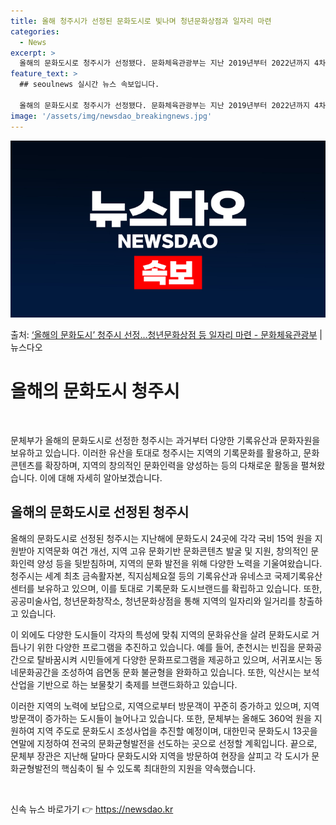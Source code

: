 ```yaml
---
title: 올해 청주시가 선정된 문화도시로 빛나며 청년문화상점과 일자리 마련
categories:
  - News
excerpt: >
  올해의 문화도시로 청주시가 선정됐다. 문화체육관광부는 지난 2019년부터 2022년까지 4차에 걸쳐 문화도시…
feature_text: >
  ## seoulnews 실시간 뉴스 속보입니다.

  올해의 문화도시로 청주시가 선정됐다. 문화체육관광부는 지난 2019년부터 2022년까지 4차에 걸쳐 문화도시…
image: '/assets/img/newsdao_breakingnews.jpg'
---
```


![뉴스다오 속보](/assets/img/newsdao_breakingnews.jpg)

<p>출처: <a href="https://newsdao.kr/3324" rel="dofollow">‘올해의 문화도시’ 청주시 선정…청년문화상점 등 일자리 마련 - 문화체육관광부</a> | 뉴스다오</p>

<h1>올해의 문화도시 청주시</h1>
<p data-ke-size="size16">&nbsp;</p>
문체부가 올해의 문화도시로 선정한 청주시는 과거부터 다양한 기록유산과 문화자원을 보유하고 있습니다. 이러한 유산을 토대로 청주시는 지역의 기록문화를 활용하고, 문화 콘텐츠를 확장하며, 지역의 창의적인 문화인력을 양성하는 등의 다채로운 활동을 펼쳐왔습니다. 이에 대해 자세히 알아보겠습니다.
<h2 data-ke-size="size26">올해의 문화도시로 선정된 청주시</h2>
<p>올해의 문화도시로 선정된 청주시는 지난해에 문화도시 24곳에 각각 국비 15억 원을 지원받아 지역문화 여건 개선, 지역 고유 문화기반 문화콘텐츠 발굴 및 지원, 창의적인 문화인력 양성 등을 뒷받침하며, 지역의 문화 발전을 위해 다양한 노력을 기울여왔습니다. 청주시는 세계 최초 금속활자본, 직지심체요절 등의 기록유산과 유네스코 국제기록유산센터를 보유하고 있으며, 이를 토대로 기록문화 도시브랜드를 확립하고 있습니다. 또한, 공공미술사업, 청년문화창작소, 청년문화상점을 통해 지역의 일자리와 일거리를 창출하고 있습니다.</p>
<p>이 외에도 다양한 도시들이 각자의 특성에 맞춰 지역의 문화유산을 살려 문화도시로 거듭나기 위한 다양한 프로그램을 추진하고 있습니다. 예를 들어, 춘천시는 빈집을 문화공간으로 탈바꿈시켜 시민들에게 다양한 문화프로그램을 제공하고 있으며, 서귀포시는 동네문화공간을 조성하여 읍면동 문화 불균형을 완화하고 있습니다. 또한, 익산시는 보석산업을 기반으로 하는 보물찾기 축제를 브랜드화하고 있습니다.</p>
<p>이러한 지역의 노력에 보답으로, 지역으로부터 방문객이 꾸준히 증가하고 있으며, 지역방문객이 증가하는 도시들이 늘어나고 있습니다. 또한, 문체부는 올해도 360억 원을 지원하여 지역 주도로 문화도시 조성사업을 추진할 예정이며, 대한민국 문화도시 13곳을 연말에 지정하여 전국의 문화균형발전을 선도하는 곳으로 선정할 계획입니다. 끝으로, 문체부 장관은 지난해 달마다 문화도시와 지역을 방문하여 현장을 살피고 각 도시가 문화균형발전의 핵심축이 될 수 있도록 최대한의 지원을 약속했습니다.</p>
<p data-ke-size="size16">&nbsp;</p> 

신속 뉴스 바로가기 👉 <a href="https://newsdao.kr" rel="dofollow">https://newsdao.kr</a>


